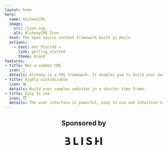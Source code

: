 ```yaml
---
layout: home
hero:
  name: AlchemyCMS
  image:
    src: /icon.svg
    alt: AlchemyCMS Icon
  text: The open source content framework built in Rails
  actions:
    - text: Get Started →
      link: getting_started
      theme: brand
features:
- title: Not a common CMS
  icon: 🚀
  details: Alchemy is a CMS framework. It enables you to build your own CMS.
- title: Highly customizable
  icon: 🛠
  details: Build even complex websites in a shorter time frame.
- title: Easy to use
  icon: 😇
  details: The user interface is powerful, easy to use and intuitive to learn.
---
```


<h2 style="text-align: center">Sponsored by</h2>
<div style="text-align: center; margin: 2rem 0; display: flex; justify-content: center; align-items: center">
  <a href="https://blish.cloud" target="_blank">
    <svg
    xmlns="http://www.w3.org/2000/svg"
    viewBox="0 0 117.1 25.5167"
    width="117.1"
    height="auto"
    class="blish-logo"
    >
      <path
        fill="currentColor"
        d="m117.324.644h-5.457v24.7h5.457zm-16.272 15.011h6.373v-4.679h-6.373v-10.332h-5.352v24.7h5.348zm-27.852-8.49c0-1.172 1.241-2.019 3.26-2.019a5.191 5.191 0 0 1 4.462 2.128l3.654-2.906a9.658 9.658 0 0 0 -8.256-4.108c-4.541 0-8.51 2.551-8.51 6.983 0 3.969 2.443 5.88 5.989 7.161 3.437 1.281 6.201 1.813 6.201 3.97 0 1.172-.955 2.443-3.684 2.443a6.961 6.961 0 0 1 -6.205-3.26l-3.969 2.728c1.527 2.975 4.817 5.457 10.135 5.457 6.274 0 9.18-3.191 9.18-7.545 0-3.546-1.842-5.634-6.3-7.338-4.009-1.577-5.95-1.646-5.957-3.694m-22.1 18.182h5.457v-24.703h-5.457zm-24.5 0h15.1v-4.964h-9.635v-19.739h-5.457zm-10.433-7.308a5.805 5.805 0 0 0 -4.967-6.127 4.969 4.969 0 0 0 3.152-4.964c0-3.654-3.122-6.3-7.052-6.3h-7.05v4.675h6.215a2.512 2.512 0 0 1 2.62 2.4v.138a2.534 2.534 0 0 1 -2.453 2.62h-6.382v4.219h7.279a2.959 2.959 0 0 1 3.211 2.689 1.6 1.6 0 0 1 .01.217 3.027 3.027 0 0 1 -3.044 3.014h-4.8v.02h-2.656v4.7h8.412a7.211 7.211 0 0 0 7.506-6.9 2.63 2.63 0 0 0 0-.394"
      />
    </svg>
  </a>
</div>
